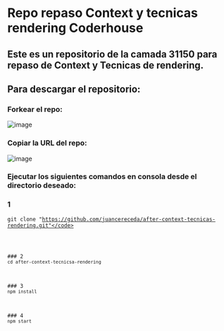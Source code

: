 # Repo repaso Context y tecnicas rendering Coderhouse

## Este es un repositorio de la camada 31150 para repaso de Context y Tecnicas de rendering.

## Para descargar el repositorio:

### Forkear el repo:

![image](https://user-images.githubusercontent.com/80549567/167920049-5893d543-3d55-4e50-9f74-37ee40c37bb4.png)

### Copiar la URL del repo:

![image](https://user-images.githubusercontent.com/80549567/167920169-68744c0f-41f6-4e59-a0be-5ecba84faf13.png)

### Ejecutar los siguientes comandos en consola desde el directorio deseado: 

### 1
<code>git clone "https://github.com/juancereceda/after-context-tecnicas-rendering.git"</code>

</br>
### 2
<code>cd after-context-tecnicsa-rendering</code>

</br>
### 3
<code>npm install</code>

</br>
### 4
<code>npm start</code>
